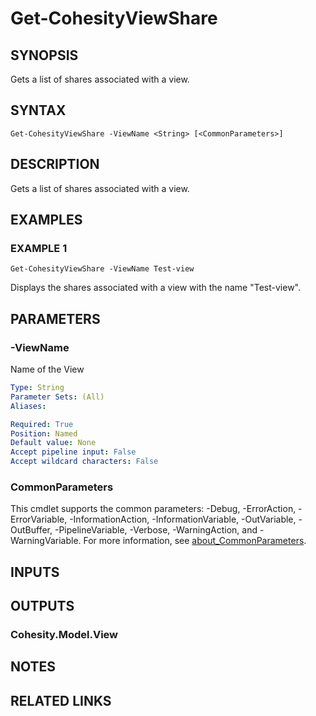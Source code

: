 # Get-CohesityViewShare

## SYNOPSIS
Gets a list of shares associated with a view.

## SYNTAX

```
Get-CohesityViewShare -ViewName <String> [<CommonParameters>]
```

## DESCRIPTION
Gets a list of shares associated with a view.

## EXAMPLES

### EXAMPLE 1
```
Get-CohesityViewShare -ViewName Test-view
```

Displays the shares associated with a view with the name "Test-view".

## PARAMETERS

### -ViewName
Name of the View

```yaml
Type: String
Parameter Sets: (All)
Aliases:

Required: True
Position: Named
Default value: None
Accept pipeline input: False
Accept wildcard characters: False
```

### CommonParameters
This cmdlet supports the common parameters: -Debug, -ErrorAction, -ErrorVariable, -InformationAction, -InformationVariable, -OutVariable, -OutBuffer, -PipelineVariable, -Verbose, -WarningAction, and -WarningVariable. For more information, see [about_CommonParameters](http://go.microsoft.com/fwlink/?LinkID=113216).

## INPUTS

## OUTPUTS

### Cohesity.Model.View
## NOTES

## RELATED LINKS

